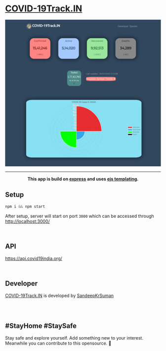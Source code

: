 # [COVID-19Track.IN](https://covid19trackin.herokuapp.com/)

![](public/images/websiteview.jpg)

---

<p align="center"><strong>This app is build on <a href="https://expressjs.com/">express</a> and uses <a href="https://ejs.co/">ejs templating</a>.</strong></p> 

## Setup

```javascript
npm i && npm start
```
After setup, server will start on port `3000` which can be accessed through <http://localhost:3000/>

<br>

## API
<https://api.covid19india.org/>


<br>


## Developer
[COVID-19Track.IN](https://covid-19track.in) is developed by [SandeepKrSuman](https://www.linkedin.com/in/sandeepkrsuman/)

  <br><br>
## #StayHome #StaySafe
Stay safe and explore yourself. Add something new to your interest.
Meanwhile you can contribute to this opensource. 🙂
